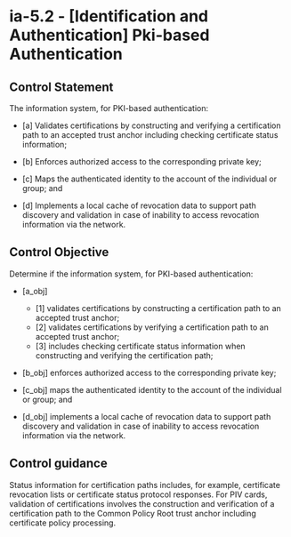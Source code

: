 # ia-5.2 - \[Identification and Authentication\] Pki-based Authentication

## Control Statement

The information system, for PKI-based authentication:

- \[a\] Validates certifications by constructing and verifying a certification path to an accepted trust anchor including checking certificate status information;

- \[b\] Enforces authorized access to the corresponding private key;

- \[c\] Maps the authenticated identity to the account of the individual or group; and

- \[d\] Implements a local cache of revocation data to support path discovery and validation in case of inability to access revocation information via the network.

## Control Objective

Determine if the information system, for PKI-based authentication:

- \[a_obj\]

  - \[1\] validates certifications by constructing a certification path to an accepted trust anchor;
  - \[2\] validates certifications by verifying a certification path to an accepted trust anchor;
  - \[3\] includes checking certificate status information when constructing and verifying the certification path;

- \[b_obj\] enforces authorized access to the corresponding private key;

- \[c_obj\] maps the authenticated identity to the account of the individual or group; and

- \[d_obj\] implements a local cache of revocation data to support path discovery and validation in case of inability to access revocation information via the network.

## Control guidance

Status information for certification paths includes, for example, certificate revocation lists or certificate status protocol responses. For PIV cards, validation of certifications involves the construction and verification of a certification path to the Common Policy Root trust anchor including certificate policy processing.
